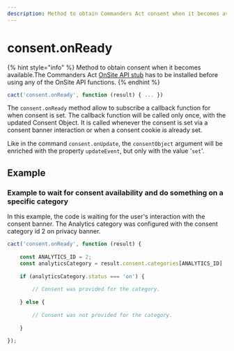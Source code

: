 ```yaml
---
description: Method to obtain Commanders Act consent when it becomes available.
---
```


# consent.onReady

{% hint style="info" %}
Method to obtain consent when it becomes available.The Commanders Act [OnSite API stub](getting-started.md) has to be installed before using any of the OnSite API functions.
{% endhint %}

```javascript
cact('consent.onReady', function (result) { ... })
```

The `consent.onReady` method allow to subscribe a callback function for when consent is set. The callback function will be called only once, with the updated Consent Object. It is called whenever the consent is set via a consent banner interaction or when a consent cookie is already set.

Like in the command `consent.onUpdate`, the `consentObject` argument will be enriched with the property `updateEvent`, but only with the value '`set`'.&#x20;

## Example

### Example to wait for consent availability and do something on a specific category

In this example, the code is waiting for the user's interaction with the consent banner. The Analytics category was configured with the consent category id 2 on privacy banner.

```javascript
cact('consent.onReady', function (result) { 
    
    const ANALYTICS_ID = 2;
    const analyticsCategory = result.consent.categories[ANALYTICS_ID] || {};
     
    if (analyticsCategory.status === 'on') {
    
        // Consent was provided for the category. 
    
    } else {
        
        // Consent was not provided for the category. 
           
    }
    
});
```

